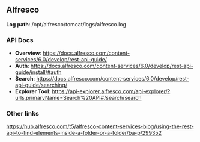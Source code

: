 ## Alfresco

**Log path**: /opt/alfresco/tomcat/logs/alfresco.log

### API Docs

- **Overview**: https://docs.alfresco.com/content-services/6.0/develop/rest-api-guide/
- **Auth**: https://docs.alfresco.com/content-services/6.0/develop/rest-api-guide/install/#auth
- **Search**: https://docs.alfresco.com/content-services/6.0/develop/rest-api-guide/searching/
- **Explorer Tool**: https://api-explorer.alfresco.com/api-explorer/?urls.primaryName=Search%20API#/search/search

### Other links

https://hub.alfresco.com/t5/alfresco-content-services-blog/using-the-rest-api-to-find-elements-inside-a-folder-or-a-folder/ba-p/299352
